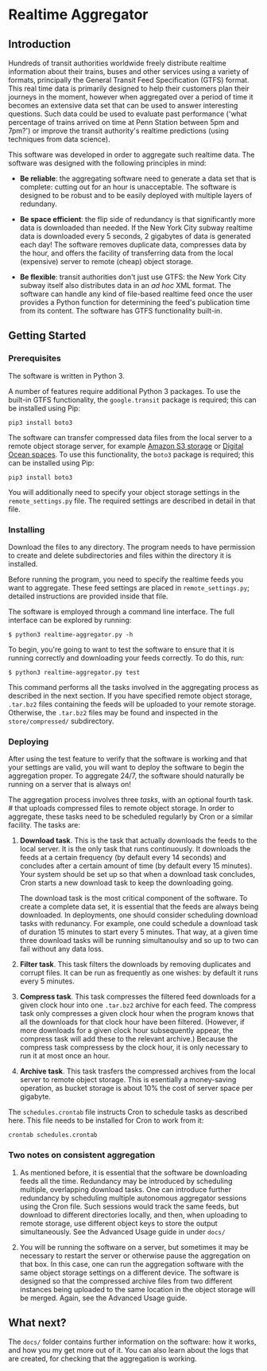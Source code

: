 # Realtime Aggregator

## Introduction
Hundreds of transit authorities worldwide freely distribute realtime information about their trains, buses and other services
using a variety of formats, principally the General Transit Feed Specification (GTFS) format. 
This real time data is primarily designed to help their customers plan
their journeys in the moment, however when aggregated over a period of time it becomes an extensive data set that 
	can be used to answer interesting questions.
Such data could be used to evaluate past performance ('what percentage of trains arrived on time at Penn Station between 5pm and 7pm?')
or improve the transit authority's realtime predictions (using techniques from data science).

This software was developed in order to aggregate such realtime data.
The software was designed with the following principles in mind:
* **Be reliable**: the aggregating software need to generate a data set that is complete: cutting out for an hour is unacceptable.
	The software is designed to be robust and to be easily deployed with multiple layers of redundany.
 
* **Be space efficient**: the flip side of redundancy is that significantly more data is downloaded than needed.
	If the New York City subway realtime data is downloaded every 5 seconds, 2 gigabytes of data is generated each day!
	The software removes duplicate data, compresses data by the hour, and offers the facility of transferring data from
	the local (expensive) server to remote (cheap) object storage.

* **Be flexible**: transit authorities don't just use GTFS: the New York City subway itself also distributes data in an *ad hoc* XML format.
	The software can handle any kind of file-based realtime feed once the user provides a Python function for determining
	the feed's publication time from its content.
	The software has GTFS functionality built-in.

## Getting Started

### Prerequisites

The software is written in Python 3. 

A number of features require additional Python 3 packages. 
To use the built-in GTFS functionality, the `google.transit` package is required; this can be installed using Pip:
```
pip3 install boto3
```

The software can transfer compressed data files from the local server to a remote object storage server, for example
	[Amazon S3 storage](https://aws.amazon.com/s3/) or 
	[Digital Ocean spaces](https://www.digitalocean.com/products/object-storage/).
To use this functionality, the `boto3` package is required; this can be installed using Pip:
```
pip3 install boto3
```

You will additionally need to specify your object storage settings in the `remote_settings.py` file.
The required settings are described in detail in that file.




### Installing

Download the files to any directory.
The program needs to have permission to create and delete subdirectories and files within the directory it is installed.

Before running the program, you need to specify the realtime feeds you want to aggregate.
These feed settings are placed in `remote_settings.py`; detailed instructions are provided inside that file.

The software is employed through a command line interface.
The full interface can be explored by running:
```
$ python3 realtime-aggregator.py -h
```
To begin, you're going to want to test the software to ensure that it is running correctly and downloading your feeds correctly.
To do this, run:
```
$ python3 realtime-aggregator.py test
```
This command performs all the tasks involved in the aggregating process as described in the next section.
If you have specified remote object storage, `.tar.bz2` files containing the feeds will be uploaded to your remote storage.
Otherwise, the `.tar.bz2` files may be found and inspected in the `store/compressed/` subdirectory.



### Deploying

After using the test feature to verify that the software is working and that your settings are valid,
	you will want to deploy the software to begin the aggregation proper.
To aggregate 24/7, the software should naturally be running on a server that is always on!

The aggregation process involves three *tasks*, with an optional fourth task. # that uploads compressed files to remote object storage.
In order to aggregate, these tasks need to be scheduled regularly by Cron or a similar facility.
The tasks are:

1. **Download task**.
	This is the task that actually downloads the feeds to the local server.
	It is the only task that runs continuously.
	It downloads the feeds at a certain frequency (by default every 14 seconds) and concludes after a certain amount of time (by default every 15 minutes).
	Your system should be set up so that when a download task concludes, Cron starts a new download task to keep the downloading going.

	The download task is the most critical component of the software.
	To create a complete data set, it is essential that the feeds are always being downloaded.
	In deployments, one should consider scheduling download tasks with redunancy.
	For example, one could schedule a download task of duration 15 minutes to start every 5 minutes.
	That way, at a given time three download tasks will be running simultanoulsy and so up to two can fail without any data loss.

2. **Filter task**.
	This task filters the downloads by removing duplicates and corrupt files.
	It can be run as frequently as one wishes: by default it runs every 5 minutes.

3. **Compress task**.
	This task compresses the filtered feed downloads for a given clock hour into one `.tar.bz2` archive for each feed.
	The compress task only compresses a given clock hour when the program knows that all the downloads for that clock hour have been filtered.
	(However, if more downloads for a given clock hour subsequently appear, the compress task will add these to the relevant archive.)
	Because the compress task compressess by the clock hour, it is only necessary to run it at most once an hour.

4. **Archive task**.
	This task trasfers the compressed archives from the local server to remote object storage.
	This is esentially a money-saving operation, as bucket storage is about 10% the cost of server space per gigabyte.


The `schedules.crontab` file instructs Cron to schedule tasks as described here.
This file needs to be installed for Cron to work from it:
```
crontab schedules.crontab
```


### Two notes on consistent aggregation

1. As mentioned before, it is essential that the software be downloading feeds all the time.
Redundancy may be introduced by scheduling multiple, overlapping download tasks.
One can introduce further redundancy by scheduling multiple autonomous aggregator sessions using the Cron file.
Such sessions would track the same feeds, but download to different directories locally, and then, when uploading to remote storage,
	use different object keys to store the output simultaneously.
See the Advanced Usage guide in under `docs/`

2. You will be running the software on a server, but sometimes it may be necessary to restart the server or otherwise pause the aggregation on that box.
In this case, one can run the aggregation software with the same object storage settings on a different device. 
The software is designed so that the compressed archive files from two different instances being uploaded to the same location in the object storage 
	will be merged.
Again, see the Advanced Usage guide.




## What next?


The `docs/` folder contains further information on the software: how it works, and how you my get more out of it.
You can also learn about the logs that are created, for checking that the aggregation is working.








